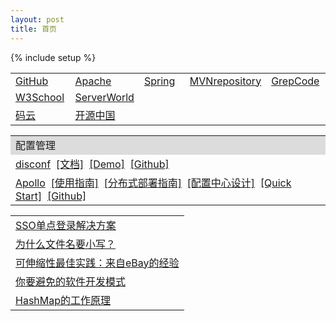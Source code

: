 ```yaml
---
layout: post
title: 首页
---
```


{% include setup %}

<style>
.subject {display: none;}
.wrapper table th, .wrapper table td {padding: 4px 8px;}
</style>

<table>
    <tr>
        <td width="20%"><a href="https://github.com/" target="_blank">GitHub</a></td>
        <td width="20%"><a href="https://www.apache.org/" target="_blank">Apache</a></td>
        <td width="20%"><a href="https://spring.io/" target="_blank">Spring</a></td>
        <td width="20%"><a href="http://mvnrepository.com/" target="_blank">MVNrepository</a></td>
        <td width="20%"><a href="http://grepcode.com/" target="_blank">GrepCode</a></td>
    </tr>
    <tr>
        <td><a href="https://www.w3schools.com/" target="_blank">W3School</a></td>
        <td><a href="http://www.server-world.info/en/" target="_blank">ServerWorld</a></td>
        <td>&nbsp;</td>
        <td>&nbsp;</td>
        <td>&nbsp;</td>
    </tr>
    <tr>
        <td><a href="http://git.oschina.net/" target="_blank">码云</a></td>
        <td><a href="http://www.oschina.net/" target="_blank">开源中国</a></td>
        <td>&nbsp;</td>
        <td>&nbsp;</td>
        <td>&nbsp;</td>
    </tr>
</table>



<table>
    <tr style="background-color: #dcdcdc;">
        <td>配置管理</td>
    </tr>
    <tr>
        <td>
            <a href="https://www.oschina.net/p/disconf" target="_blank">disconf</a>
            &nbsp;<a href="http://disconf.readthedocs.io/zh_CN/latest/index.html" target="_blank">[文档]</a>
            &nbsp;<a href="https://github.com/knightliao/disconf-demos-java" target="_blank">[Demo]</a>
            &nbsp;<a href="https://github.com/knightliao/disconf" target="_blank">[Github]</a>   
        </td>
    </tr>
    <tr>
        <td>
            <a href="https://www.oschina.net/p/apollo-ctrip" target="_blank">Apollo</a>
            &nbsp;<a href="https://github.com/ctripcorp/apollo/wiki/Apollo%E4%BD%BF%E7%94%A8%E6%8C%87%E5%8D%97" target="_blank">[使用指南]</a>
            &nbsp;<a href="https://github.com/ctripcorp/apollo/wiki/%E5%88%86%E5%B8%83%E5%BC%8F%E9%83%A8%E7%BD%B2%E6%8C%87%E5%8D%97" target="_blank">[分布式部署指南]</a>
            &nbsp;<a href="https://github.com/ctripcorp/apollo/wiki/Apollo%E9%85%8D%E7%BD%AE%E4%B8%AD%E5%BF%83%E8%AE%BE%E8%AE%A1" target="_blank">[配置中心设计]</a>
            &nbsp;<a href="https://github.com/ctripcorp/apollo/wiki/Quick-Start">[Quick Start]</a>
            &nbsp;<a href="https://github.com/ctripcorp/apollo" target="_blank">[Github]</a>   
        </td>
    </tr>
</table>


<table>
    <tr>
        <td><a href="http://www.blogjava.net/Jack2007/archive/2014/09/16/191795.html" target="_blank">SSO单点登录解决方案</a></td>
    </tr>
    <tr>
        <td><a href="http://www.ruanyifeng.com/blog/2017/02/filename-should-be-lowercase.html" target="_blank">为什么文件名要小写？</a></td>
    </tr>
    <tr>
        <td><a href="http://www.blogjava.net/Jack2007/archive/2008/10/12/233852.html" target="_blank">可伸缩性最佳实践：来自eBay的经验</a></td>
    </tr>
    <tr>
        <td><a href="http://mp.weixin.qq.com/s?__biz=MzA3NDM0ODQwMw==&mid=402343575&idx=1&sn=cf5bd19b7eb979c0904692475c5f997d&scene=21#wechat_redirect" target="_blank">你要避免的软件开发模式</a></td>
    </tr>
    <tr>
        <td><a href="http://www.admin10000.com/document/3322.html" target="_blank">HashMap的工作原理</a></td>
    </tr>
</table>